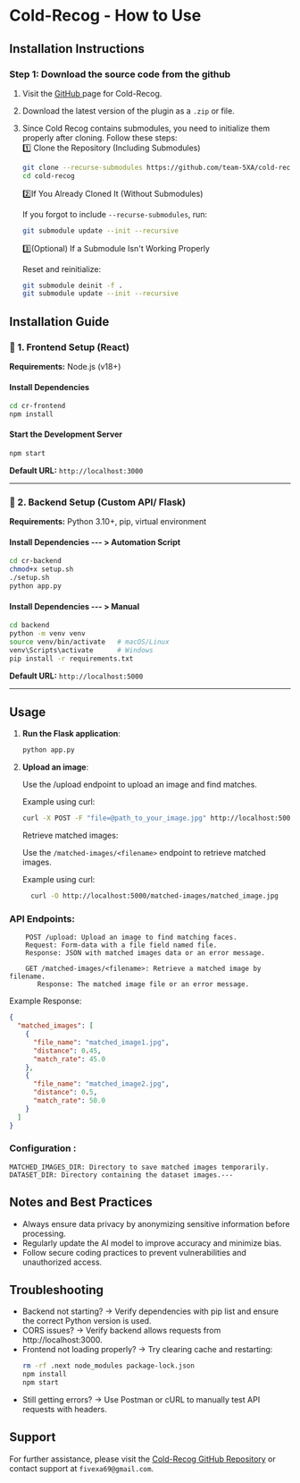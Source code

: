 # Cold-Recog - How to Use

## Installation Instructions

### Step 1: Download the source code from the github
1. Visit the [GitHub ](https://github.com/team-5XA/cold-recog) page for Cold-Recog.
2. Download the latest version of the plugin as a `.zip` or  file.
3. Since Cold Recog contains submodules, you need to initialize them properly after cloning. Follow these steps:</br>
    1️⃣ Clone the Repository (Including Submodules)
    ```sh
    git clone --recurse-submodules https://github.com/team-5XA/cold-recog.git
    cd cold-recog
    ```
    2️⃣If You Already Cloned It (Without Submodules)

    If you forgot to include `--recurse-submodules`, run:
    ```sh
    git submodule update --init --recursive
    ```
    3️⃣(Optional) If a Submodule Isn't Working Properly

    Reset and reinitialize:
    ```sh
    git submodule deinit -f .
    git submodule update --init --recursive
    ```

## **Installation Guide**

### **🔹 1. Frontend Setup (React)**
**Requirements:** Node.js (v18+)

#### **Install Dependencies**
```sh
cd cr-frontend
npm install
```

#### **Start the Development Server**
```sh
npm start
```
**Default URL:** `http://localhost:3000`

---

### **🔹 2. Backend Setup (Custom API/ Flask)**
**Requirements:** Python 3.10+, pip, virtual environment

#### **Install Dependencies --- > Automation Script**
```sh
cd cr-backend
chmod+x setup.sh
./setup.sh
python app.py
```

#### **Install Dependencies --- > Manual**
```sh
cd backend
python -m venv venv
source venv/bin/activate   # macOS/Linux
venv\Scripts\activate      # Windows
pip install -r requirements.txt
```

**Default URL:** `http://localhost:5000`

---


## Usage

1. **Run the Flask application**:

   ```bash
   python app.py
   ```

2. **Upload an image**:

   Use the /upload endpoint to upload an image and find matches.

   Example using curl:

   ```bash
   curl -X POST -F "file=@path_to_your_image.jpg" http://localhost:5000/upload
   ```

   Retrieve matched images:

   Use the `/matched-images/<filename>` endpoint to retrieve matched images.

   Example using curl:

   ```bash
     curl -O http://localhost:5000/matched-images/matched_image.jpg
   ```

### API Endpoints:

```
    POST /upload: Upload an image to find matching faces.
	Request: Form-data with a file field named file.
	Response: JSON with matched images data or an error message.

	GET /matched-images/<filename>: Retrieve a matched image by filename.
       Response: The matched image file or an error message.
```

Example Response:

```json
{
  "matched_images": [
    {
      "file_name": "matched_image1.jpg",
      "distance": 0.45,
      "match_rate": 45.0
    },
    {
      "file_name": "matched_image2.jpg",
      "distance": 0.5,
      "match_rate": 50.0
    }
  ]
}
```

### Configuration :

    MATCHED_IMAGES_DIR: Directory to save matched images temporarily.
    DATASET_DIR: Directory containing the dataset images.---

## Notes and Best Practices

  - Always ensure data privacy by anonymizing sensitive information before processing.
  - Regularly update the AI model to improve accuracy and minimize bias.
  - Follow secure coding practices to prevent vulnerabilities and unauthorized access.

## Troubleshooting 
  - Backend not starting? → Verify dependencies with pip list and ensure the correct Python version is used.
  - CORS issues? → Verify backend allows requests from http://localhost:3000.
  - Frontend not loading properly? → Try clearing cache and restarting:
      ```sh
      rm -rf .next node_modules package-lock.json
      npm install
      npm start
      ```
  - Still getting errors? → Use Postman or cURL to manually test API requests with headers.

 ## Support
 
For further assistance, please visit the [Cold-Recog GitHub Repository](https://github.com/team-5XA/cold-recog) or contact support at `fivexa69@gmail.com`.

